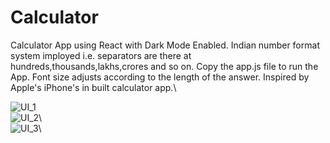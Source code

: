# Calculator
Calculator App using React with Dark Mode Enabled.
Indian number format system imployed i.e. separators are there at hundreds,thousands,lakhs,crores and so on.
Copy the app.js file to run the App.
Font size adjusts according to the length of the answer.
Inspired by Apple's iPhone's in built calculator app.\  

![UI_1](https://user-images.githubusercontent.com/77040235/109802735-309bbd80-7c46-11eb-8a70-dffd73655902.PNG)\
![UI_2](https://user-images.githubusercontent.com/77040235/109802739-31ccea80-7c46-11eb-9e32-5c7181579b5f.PNG)\  
![UI_3](https://user-images.githubusercontent.com/77040235/109802744-32fe1780-7c46-11eb-98f2-d53e092c2d31.PNG)\  

